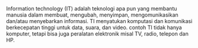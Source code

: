 Information technology (IT) adalah teknologi apa pun yang membantu manusia dalam membuat, mengubah, menyimpan, mengomunikasikan dan/atau menyebarkan informasi.
TI menyatukan komputasi dan komunikasi berkecepatan tinggi untuk data, suara, dan video.
contoh TI tidak hanya komputer, tetapi bisa juga peralatan elektronik misal TV, radio, telepon dan HP.
